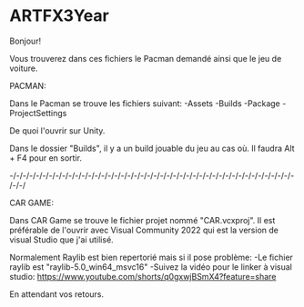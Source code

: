 # ARTFX3Year

Bonjour!

Vous trouverez dans ces fichiers le Pacman demandé ainsi que le jeu de voiture.

PACMAN:

Dans le Pacman se trouve les fichiers suivant:
    -Assets
    -Builds
    -Package
    -ProjectSettings

De quoi l'ouvrir sur Unity.

Dans le dossier "Builds", il y a un build jouable du jeu au cas où. Il faudra Alt + F4 pour en sortir.

-/-/-/-/-/-/-/-/-/-/-/-/-/-/-/-/-/-/-/-/-/-/-/-/-/-/-/-/-/-/-/-/-/-/-/-/-/-/-/-/-/-/-/-/-/-/

CAR GAME:

Dans CAR Game se trouve le fichier projet nommé "CAR.vcxproj". Il est préférable de l'ouvrir avec Visual Community 2022 qui est la version de visual Studio que j'ai utilisé. 

Normalement Raylib est bien repertorié mais si il pose problème:
    -Le fichier raylib est "raylib-5.0_win64_msvc16"
    -Suivez la vidéo pour le linker à visual studio:
        https://www.youtube.com/shorts/q0gxwjBSmX4?feature=share

En attendant vos retours.